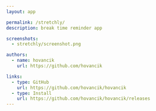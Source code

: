 ```yaml
---
layout: app

permalink: /stretchly/
description: break time reminder app

screenshots:
  - stretchly/screenshot.png

authors:
  - name: hovancik
    url: https://github.com/hovancik

links:
  - type: GitHub
    url: https://github.com/hovancik/hovancik
  - type: Install
    url: https://github.com/hovancik/hovancik/releases
---
```

